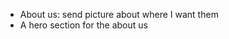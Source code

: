 <!-- - Change the bg -->
<!-- - Arrow from the action sections -->
- About us: send picture about where I want them
- A hero section for the about us
<!-- - A filled blocky quote for action Speech at the Board of Education -->
<!-- - Contact us form/email section -->